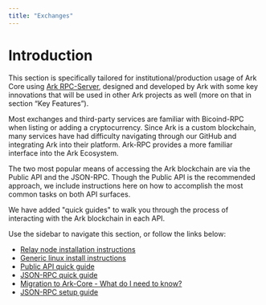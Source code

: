 ```yaml
---
title: "Exchanges"
---
```


# Introduction
This section is specifically tailored for institutional/production usage of Ark Core using [Ark RPC-Server](https://github.com/ArkEcosystem/rpc-server), designed and developed by Ark with some key innovations that will be used in other Ark projects as well (more on that in section “Key Features”).

Most exchanges and third-party services are familiar with Bicoind-RPC when listing or adding a cryptocurrency. Since Ark is a custom blockchain, many services have had difficulty navigating through our GitHub and integrating Ark into their platform. Ark-RPC provides a more familiar interface into the Ark Ecosystem.

The two most popular means of accessing the Ark blockchain are via the Public API and the JSON-RPC. Though the Public API is the recommended approach, we include instructions here on how to accomplish the most common tasks on both API surfaces.

We have added "quick guides" to walk you through the process of interacting with the Ark blockchain in each API.

Use the sidebar to navigate this section, or follow the links below:

* [Relay node installation instructions](/exchanges/relay.html)
* [Generic linux install instructions](/exchanges/relay.html#generic-linux-installation)
* [Public API quick guide](/exchanges/public-api.html)
* [JSON-RPC quick guide](/exchanges/json-rpc-quick.html)
* [Migration to Ark-Core - What do I need to know?](/exchanges/migrating-to-ark-core.html)
* [JSON-RPC setup guide](/exchanges/json-rpc.html)
